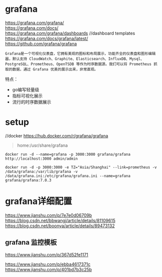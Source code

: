 # grafana
https://grafana.com/grafana/  
https://grafana.com/docs/  
https://grafana.com/grafana/dashboards  //dashboard templates  
https://grafana.com/docs/grafana/latest/  
https://github.com/grafana/grafana  

```
Grafana是一个可视化仪表盘，它拥有美观的图标和布局展示，功能齐全的仪表盘和图形编辑器，默认支持 CloudWatch、Graphite、Elasticsearch、InfluxDB、Mysql、PostgreSQL、Prometheus、OpenTSDB 等作为时序数据源。我们可以将 Prometheus 抓取的数据，通过 Grafana 优美的展示出来，非常直观。
```
特点：
- go编写轻量级
- 指标可视化展示
- 流行的时序数据展示

# setup
//docker
https://hub.docker.com/r/grafana/grafana
>home:/usr/share/grafana

```
docker run -d --name=grafana -p 3000:3000 grafana/grafana
http://localhost:3000 admin/admin

docker run -d -p 3000:3000 -e TZ="Asia/Shanghai" --link=prometheus -v /data/grafana:/var/lib/grafana -v /data/grafana.ini:/etc/grafana/grafana.ini --name=grafana  grafana/grafana:7.0.3
```

# grafana详细配置
https://www.jianshu.com/p/7e7e0d06709b
https://blog.csdn.net/bbwangj/article/details/81109615
https://blog.csdn.net/boonya/article/details/89473132


## grafana 监控模板
https://www.jianshu.com/p/367d52fe1171

https://www.jianshu.com/p/ebba4617371c
https://www.jianshu.com/p/401bd7b3c25b